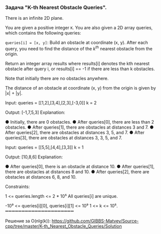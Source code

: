 ### Задача "K-th Nearest Obstacle Queries".

There is an infinite 2D plane.

You are given a positive integer `K`. You are also given a 2D array queries, which contains the following queries:

`queries[i] = [x, y]`: Build an obstacle at coordinate (x, y).
After each query, you need to find the distance of the $k^{th}$ nearest obstacle from the origin.

Return an integer array results where results[i] denotes the kth nearest obstacle after query i, or results[i] == -1 if there are less than k obstacles.

Note that initially there are no obstacles anywhere.

The distance of an obstacle at coordinate (x, y) from the origin is given by |x| + |y|.

 
Input: queries = [[1,2],[3,4],[2,3],[-3,0]]
k = 2

Output: [-1,7,5,3]
Explanation:

● Initially, there are 0 obstacles.
● After queries[0], there are less than 2 obstacles.
● After queries[1], there are obstacles at distances 3 and 7.
● After queries[2], there are obstacles at distances 3, 5, and 7.
● After queries[3], there are obstacles at distances 3, 3, 5, and 7.

Input: queries = [[5,5],[4,4],[3,3]]
k = 1

Output: [10,8,6]
Explanation:

● After queries[0], there is an obstacle at distance 10.
● After queries[1], there are obstacles at distances 8 and 10.
● After queries[2], there are obstacles at distances 6, 8, and 10.
 

Constraints:

1 <= queries.length <= 2 * 10⁵
All queries[i] are unique.

-10⁹ <= queries[i][0], queries[i][1] <= 10⁹
1 <= k <= 10⁵.
➖➖➖➖➖➖➖➖➖➖➖➖➖➖➖➖➖➖➖➖➖


Решение за O(nlg(k)):
https://github.com/GIBBS-Matvey/Source-cpp/tree/master/K-th_Nearest_Obstacle_Queries/Solution
